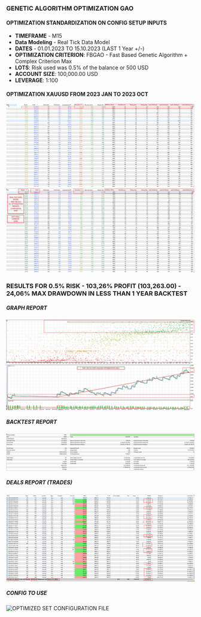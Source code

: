 ### GENETIC ALGORITHM OPTIMIZATION GAO
#### OPTIMIZATION STANDARDIZATION ON CONFIG SETUP INPUTS
 - **TIMEFRAME** - M15
 - **Data Modeling** - Real Tick Data Model
 - **DATES** - 01.01.2023 TO 15.10.2023 (LAST 1 Year +/-)
 - **OPTIMIZATION CRITERION**: FBGAO - Fast Based Genetic Algorithm + Complex Criterion Max
 - **LOTS**: Risk used was 0.5% of the balance or 500 USD
 - **ACCOUNT SIZE**: 100,000.00 USD
 - **LEVERAGE**: 1:100

#### OPTIMIZATION XAUUSD FROM 2023 JAN TO 2023 OCT
![CONFIRATION USED FOR THIS BACKTEST](<REPORTS/OPTIMIZATION CONFIG USED.png>)
![OPTIMIZATION TOP SCORES AND CONFIG SETS](REPORTS/TOP_OPTIMIZER.png)

### RESULTS FOR 0.5% RISK - 103,26% PROFIT (103,263.00) - 24,06% MAX DRAWDOWN IN LESS THAN 1 YEAR BACKTEST

##### GRAPH REPORT
![GRAPH REPORT -](REPORTS/XAUUSD_GRAPH.png)

##### BACKTEST REPORT
![BACKTEST REPORT -](REPORTS/XAUUSD_BACKTEST.png)

##### DEALS REPORT (TRADES)
![DEALS REPORT - ](REPORTS/XAUUSD_DEALS.png)

##### CONFIG TO USE
![OPTIMIZED SET CONFIGURATION FILE](SMC_OB_3.5_XAU_M15_60.71.SCORE_OPTIMIZER.set)

